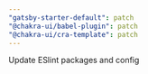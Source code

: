 ```yaml
---
"gatsby-starter-default": patch
"@chakra-ui/babel-plugin": patch
"@chakra-ui/cra-template": patch
---
```


Update ESlint packages and config
